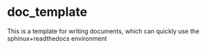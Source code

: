 # doc_template
This is a template for writing documents, which can quickly use the sphinux+readthedocs environment
